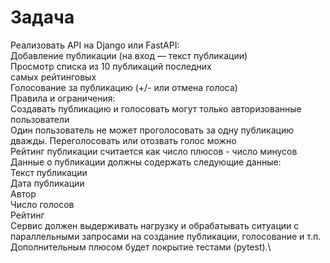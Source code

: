 # Задача 

Реализовать API на Django или FastAPI: \
Добавление публикации (на вход — текст публикации)\
Просмотр списка из 10 публикаций последних\
самых рейтинговых\
Голосование за публикацию (+/- или отмена голоса)\
Правила и ограничения:\
Создавать публикацию и голосовать могут только авторизованные пользователи\
Один пользователь не может проголосовать за одну публикацию дважды. Переголосовать или отозвать голос можно\
Рейтинг публикации считается как число плюсов - число минусов\
Данные о публикации должны содержать следующие данные:\
Текст публикации\
Дата публикации\
Автор\
Число голосов\
Рейтинг\
Сервис должен выдерживать нагрузку и обрабатывать ситуации с параллельными запросами на создание публикации, голосование и т.п.\
Дополнительным плюсом будет покрытие тестами (pytest).\